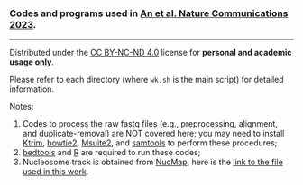 ### Codes and programs used in [An et al. Nature Communications 2023](https://www.nature.com/articles/s41467-023-35959-6 "An Nature Communications 2023").

---

Distributed under the [CC BY-NC-ND 4.0](https://creativecommons.org/licenses/by-nc-nd/4.0/ "CC BY-NC-ND")
license for **personal and academic usage only**.

Please refer to each directory (where `wk.sh` is the main script) for detailed information.

Notes:
1. Codes to process the raw fastq files (e.g., preprocessing, alignment, and duplicate-removal) are NOT covered here;
you may need to install [Ktrim](https://github.com/hellosunking/Ktrim/),
[bowtie2](https://bowtie-bio.sourceforge.net/bowtie2/index.shtml),
[Msuite2](https://github.com/hellosunking/Msuite2/),
and [samtools](https://www.htslib.org/) to perform these procedures;
2. [bedtools](https://github.com/arq5x/bedtools2) and [R](https://www.r-project.org/) are required to run these codes;
3. Nucleosome track is obtained from [NucMap](https://ngdc.cncb.ac.cn/nucmap/),
here is the [link to the file used in this work](https://download.cncb.ac.cn/nucmap/organisms/v1/Homo_sapiens/byDataType/Nucleosome_peaks_DANPOS/Homo_sapiens.hsNuc0390101.nucleosome.DANPOSPeak.bed.gz).